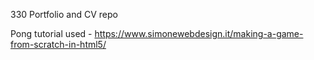 330 Portfolio and CV repo 

Pong tutorial used - https://www.simonewebdesign.it/making-a-game-from-scratch-in-html5/
